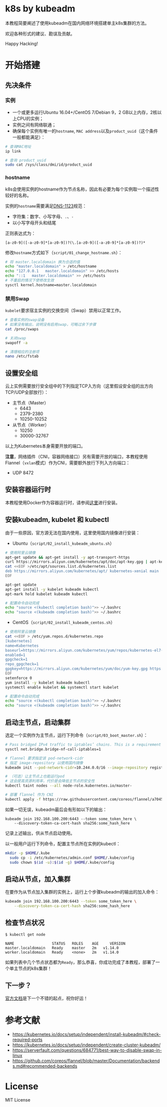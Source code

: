 # k8s by kubeadm

本教程简要阐述了使用kubeadm在国内网络环境搭建单主k8s集群的方法。

欢迎各种形式的建议、勘误及贡献。

Happy Hacking!

# 开始搭建

## 先决条件

### 实例

* 一个或更多运行Ubuntu 16.04+/CentOS 7/Debian 9，2 GB以上内存，2核以上CPU的实例；
* 实例之间有网络联通；
* 确保每个实例有唯一的`hostname`, `MAC address`以及`product_uuid`（这个条件一般都能满足）：

```bash
# 查询MAC地址
ip link

# 查询 product_uuid
sudo cat /sys/class/dmi/id/product_uuid
```

### hostname

k8s会使用实例的hostname作为节点名称，因此有必要为每个实例取一个描述性较好的名称。

实例的`hostname`需要满足[DNS-1123](https://tools.ietf.org/html/rfc1123)规范：

* 字符集：数字、小写字母、`.`、`-`
* 以小写字母开头和结尾

正则表达式为：

```regexp
[a-z0-9]([-a-z0-9]*[a-z0-9])?(\.[a-z0-9]([-a-z0-9]*[a-z0-9])?)*
```

修改`hostname`方式如下（`script/01_change_hostname.sh`）：

```bash
# 将 master.localdomain 换为合适的值
echo "master.localdomain" > /etc/hostname 
echo "127.0.0.1   master.localdomain" >> /etc/hosts
echo "::1   master.localdomain" >> /etc/hosts
# 不重启的情况下使修改生效
sysctl kernel.hostname=master.localdomain
```

### 禁用Swap

`kubelet`要求宿主实例的交换空间（Swap）禁用以正常工作。

```bash
# 查看实例的swap设备
# 如果没有输出，说明没有启用swap，可略过余下步骤
cat /proc/swaps

# 关闭swap
swapoff -a

# 清理相应的注册项
nano /etc/fstab
```

## 设置安全组

云上实例需要放行安全组中的下列指定TCP入方向（这里假设安全组的出方向TCP/UDP全部放行）：

* 主节点（Master）
  * 6443
  * 2379-2380
  * 10250-10252
* 从节点（Worker）
  * 10250
  * 30000-32767

以上为Kubernetes本身需要开放的端口。

**注意**，网络插件（CNI，容器网络接口）另有需要开放的端口，本教程使用Flannel（`vxlan`模式）作为CNI，需要额外放行下列入方向端口：

* UDP 8472

## 安装容器运行时

本教程使用Docker作为容器运行时，请参阅[这里](https://docs.docker.com/v17.12/install/#server)进行安装。

## 安装kubeadm, kubelet 和 kubectl

由于一些原因，官方源无法在国内使用，这里使用国内镜像进行安装：

* Ubuntu（`script/02_install_kubeadm_ubuntu.sh`）

```bash
# 使用阿里云镜像
apt-get update && apt-get install -y apt-transport-https
curl https://mirrors.aliyun.com/kubernetes/apt/doc/apt-key.gpg | apt-key add - 
cat <<EOF >/etc/apt/sources.list.d/kubernetes.list
deb https://mirrors.aliyun.com/kubernetes/apt/ kubernetes-xenial main
EOF

apt-get update
apt-get install -y kubelet kubeadm kubectl
apt-mark hold kubelet kubeadm kubectl

# 配置命令自动完成
echo "source <(kubectl completion bash)">> ~/.bashrc
echo "source <(kubeadm completion bash)">> ~/.bashrc
```

* CentOS（`script/02_install_kubeadm_centos.sh`）

```bash
# 使用阿里云镜像
cat <<EOF > /etc/yum.repos.d/kubernetes.repo
[kubernetes]
name=Kubernetes
baseurl=https://mirrors.aliyun.com/kubernetes/yum/repos/kubernetes-el7-x86_64/
enabled=1
gpgcheck=1
repo_gpgcheck=1
gpgkey=https://mirrors.aliyun.com/kubernetes/yum/doc/yum-key.gpg https://mirrors.aliyun.com/kubernetes/yum/doc/rpm-package-key.gpg
EOF
setenforce 0
yum install -y kubelet kubeadm kubectl
systemctl enable kubelet && systemctl start kubelet

# 配置命令自动完成
echo "source <(kubectl completion bash)">> ~/.bashrc
echo "source <(kubeadm completion bash)">> ~/.bashrc
```

## 启动主节点，启动集群

选定一个实例作为主节点，运行下列命令（`script/03_boot_master.sh`）：

```bash
# Pass bridged IPv4 traffic to iptables’ chains. This is a requirement for some CNI plugins to work
sysctl net.bridge.bridge-nf-call-iptables=1

# flannel 要求指定该 pod-network-cidr
# 指定 image-repository 以使用国内镜像
kubeadm init --pod-network-cidr=10.244.0.0/16 --image-repository registry.cn-hangzhou.aliyuncs.com/google_containers

# （可选）让主节点上也能运行pod
# 这会提高资源利用率，代价是会降低主节点的安全性
kubectl taint nodes --all node-role.kubernetes.io/master-

# 部署 flannel 作为 CNI
kubectl apply -f https://raw.githubusercontent.com/coreos/flannel/a70459be0084506e4ec919aa1c114638878db11b/Documentation/kube-flannel.yml
```

如果一切无误，kubeadm最后会有形如以下的输出：

```
kubeadm join 192.168.100.200:6443 --token some_token_here \
    --discovery-token-ca-cert-hash sha256:some_hash_here
```

记录上述输出，供从节点启动使用。

以一般用户运行下列命令，配置主节点所在实例的kubectl：

```bash
mkdir -p $HOME/.kube
  sudo cp -i /etc/kubernetes/admin.conf $HOME/.kube/config
  sudo chown $(id -u):$(id -g) $HOME/.kube/config
```

## 启动从节点，加入集群

在要作为从节点加入集群的实例上，运行上个步骤kubeadm的输出的加入命令：

```bash
kubeadm join 192.168.100.200:6443 --token some_token_here \
    --discovery-token-ca-cert-hash sha256:some_hash_here
```

## 检查节点状况

```bash
$ kubectl get node
```

```
NAME                 STATUS   ROLES    AGE     VERSION
master.localdomain   Ready    master   2m   v1.14.0
worker.localdomain   Ready    <none>   2m   v1.14.0
```

如果列表中几个节点状态都为`Ready`，那么恭喜，你成功完成了本教程，部署了一个单主节点的k8s集群！

## 下一步？

[官方文档](https://kubernetes.io/docs/setup/independent/create-cluster-kubeadm/#optional-controlling-your-cluster-from-machines-other-than-the-master)是下一个不错的起点，祝你好运！

# 参考文献

* https://kubernetes.io/docs/setup/independent/install-kubeadm/#check-required-ports
* https://kubernetes.io/docs/setup/independent/create-cluster-kubeadm/
* https://serverfault.com/questions/684771/best-way-to-disable-swap-in-linux
* https://github.com/coreos/flannel/blob/master/Documentation/backends.md#recommended-backends

# License

MIT License

